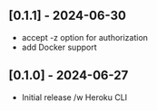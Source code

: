 ## [0.1.1] - 2024-06-30

- accept -z option for authorization
- add Docker support

## [0.1.0] - 2024-06-27

- Initial release /w Heroku CLI

